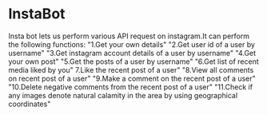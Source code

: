 # InstaBot
Insta bot lets us perform various API request on instagram.It can perform the following functions:
"1.Get your own details"
"2.Get user id of a user by username"
"3.Get instagram account details of a user by username"
"4.Get your own post"
"5.Get the  posts of a user by username"
"6.Get list of recent media liked by you"
 7.Like the recent post of a user"
"8.View all comments on recent post of a user"
"9.Make a comment on the recent post of a user"
"10.Delete negative comments from the recent post of a user"
"11.Check if any images denote natural calamity in the area by using geographical coordinates"
